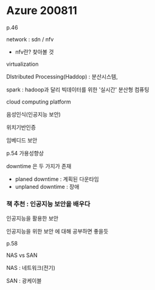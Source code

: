 # Azure 200811



p.46 

network : sdn / nfv

- nfv란? 찾아볼 것

virtualization

DIstributed Processing(Haddop) : 분산시스템, 

spark : hadoop과 달리 빅데이터를 위한 '실시간' 분산형 컴퓨팅

cloud computing platform



음성인식(인공지능 보안)

위치기반인증

임베디드 보안



p.54 가용성향상

downtime 은 두 가지가 존재

- planed downtime : 계획된 다운타임
- unplaned downtime : 장애



### 책 추천 : 인공지능 보안을 배우다

인공지능을 활용한 보안

인공지능을 위한 보안 에 대해 공부하면 좋을듯



p.58

NAS vs SAN

NAS : 네트워크(전기)

SAN : 광케이블



